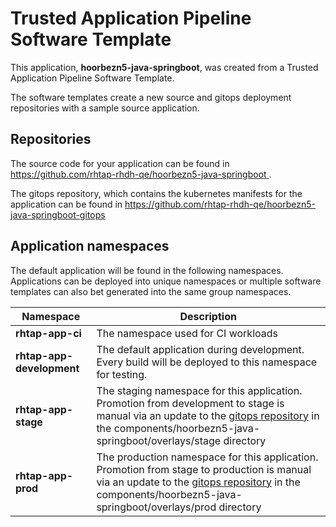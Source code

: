 # Trusted Application Pipeline Software Template

This application, **hoorbezn5-java-springboot**, was created from a Trusted Application Pipeline Software Template.

The software templates create a new source and gitops deployment repositories with a sample source application. 

## Repositories

The source code for your application can be found in [https://github.com/rhtap-rhdh-qe/hoorbezn5-java-springboot ](https://github.com/rhtap-rhdh-qe/hoorbezn5-java-springboot ).
 
The gitops repository, which contains the kubernetes manifests for the application can be found in 
[https://github.com/rhtap-rhdh-qe/hoorbezn5-java-springboot-gitops ](https://github.com/rhtap-rhdh-qe/hoorbezn5-java-springboot-gitops ) 

## Application namespaces 

The default application will be found in the following namespaces. Applications can be deployed into unique namespaces or multiple software templates can also bet generated into the same group namespaces.  

|  Namespace   |  Description   |  
| -------- | -------- |
| **rhtap-app-ci** | The namespace used for CI workloads |
| **rhtap-app-development** | The default application during development. Every build will be deployed to this namespace for testing. |
| **rhtap-app-stage** | The staging namespace for this application. Promotion from development to stage is manual via an update to the [gitops repository](https://github.com/rhtap-rhdh-qe/hoorbezn5-java-springboot-gitops ) in the components/hoorbezn5-java-springboot/overlays/stage directory |
| **rhtap-app-prod** | The production namespace for this application. Promotion from stage to production is manual via an update to the [gitops repository](https://github.com/rhtap-rhdh-qe/hoorbezn5-java-springboot-gitops ) in the components/hoorbezn5-java-springboot/overlays/prod directory |